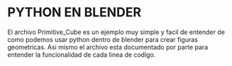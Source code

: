 # PYTHON EN BLENDER

El archivo Primitive_Cube es un ejemplo muy simple y facil de entender de como podemos usar python dentro de blender para crear figuras geometricas.
Asi mismo el archivo esta documentado por parte para entender la funcionalidad de cada linea de codigo.

